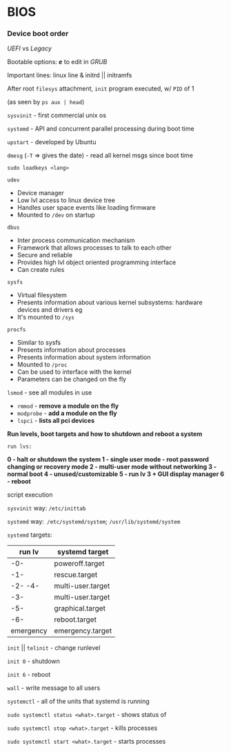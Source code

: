 # BIOS

### Device boot order
*UEFI* vs *Legacy*

Bootable options: ***e*** to edit in *GRUB*

Important lines: linux line & initrd || initramfs

After root `filesys` attachment, `init` program executed, w/ `PID` of 1

(as seen by `ps aux | head`)

`sysvinit` - first commercial unix os

`systemd` - API and concurrent parallel processing during boot time

`upstart` - developed by Ubuntu

`dmesg` (`-T` => gives the date) - read all kernel msgs since boot time

`sudo loadkeys <lang>`

`udev`

+ Device manager
+ Low lvl access to linux device tree
+ Handles user space events like loading firmware
+ Mounted to `/dev` on startup

`dbus`

+ Inter process communication mechanism
+ Framework that allows processes to talk to each other
+ Secure and reliable
+ Provides high lvl object oriented programming interface
+ Can create rules

`sysfs`

+ Virtual filesystem
+ Presents information about various kernel subsystems: hardware devices and drivers eg
+ It's mounted to `/sys`

`procfs`

+ Similar to sysfs
+ Presents information about processes
+ Presents information about system information
+ Mounted to `/proc`
+ Can be used to interface with the kernel
+ Parameters can be changed on the fly

`lsmod` - see all modules in use

+ `rmmod` - **remove a module on the fly**
+ `modprobe` - **add a module on the fly**
+ `lspci` - **lists all pci devices**

**Run levels, boot targets and how to shutdown and reboot a system**

`run lvs:`

**0 - halt or shutdown the system
1 - single user mode - root password changing or recovery mode
2 - multi-user mode without networking
3 - normal boot
4 - unused/customizable
5 - run lv 3 + GUI display manager
6 - reboot**

script execution

`sysvinit` way: `/etc/inittab`

`systemd` way:` /etc/systemd/system`; `/usr/lib/systemd/system`

`systemd` targets:

|   run lv  |  systemd target   |
| --------- | ----------------- |
|    -0-    | poweroff.target   |
|    -1-    | rescue.target     |
|  -2- -4-  | multi-user.target |
|    -3-    | multi-user.target |
|    -5-    | graphical.target  |
|    -6-    | reboot.target     |
| emergency | emergency.target  |

`init` || `telinit` - change runlevel

`init 0` - shutdown

`init 6` - reboot

`wall` - write message to all users

`systemctl` - all of the units that systemd is running

`sudo systemctl status <what>.target` - shows status of <what>

`sudo systemctl stop <what>.target` - kills <what> processes

`sudo systemctl start <what>.target` - starts <what> processes

